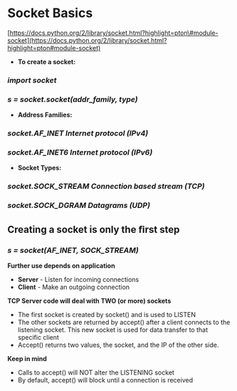 # Socket Basics

[https://docs.python.org/2/library/socket.html?highlight=pton\#module-socket](https://docs.python.org/2/library/socket.html?highlight=pton#module-socket)

* **To create a socket:**

### _import socket_ 

### _s = socket.socket\(addr\_family, type\)_

* **Address Families:**

### _socket.AF\_INET      Internet protocol \(IPv4\)_ 

### _socket.AF\_INET6     Internet protocol \(IPv6\)_ 

* **Socket Types:**

### _socket.SOCK\_STREAM  Connection based stream \(TCP\)_ 

### _socket.SOCK\_DGRAM   Datagrams \(UDP\)_

## Creating a socket is only the ﬁrst step

### _s = socket\(AF\_INET, SOCK\_STREAM\)_ 

**Further use depends on application** 

* **Server** - Listen for incoming connections 
* **Client** - Make an outgoing connection

**TCP Server code will deal with TWO \(or more\) sockets**

* The first socket is created by socket\(\) and is used to LISTEN
* The other sockets are returned by accept\(\) after a client connects to the listening socket. This new socket is used for data transfer to that specific client
* Accept\(\) returns two values, the socket, and the IP of the other side.

**Keep in mind**

* Calls to accept\(\) will NOT alter the LISTENING socket
* By default, accept\(\) will block until a connection is received

